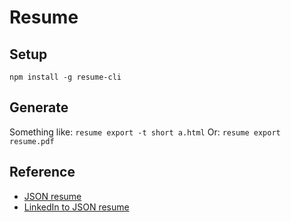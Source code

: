 # Resume

## Setup

`npm install -g resume-cli`

## Generate

Something like: `resume export -t short a.html`
Or: `resume export resume.pdf`

## Reference

- [JSON resume](https://jsonresume.org)
- [LinkedIn to JSON resume](https://github.com/JMPerez/linkedin-to-json-resume)

